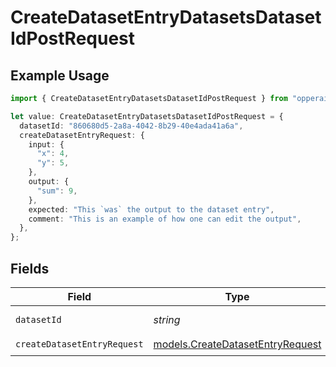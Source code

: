 # CreateDatasetEntryDatasetsDatasetIdPostRequest

## Example Usage

```typescript
import { CreateDatasetEntryDatasetsDatasetIdPostRequest } from "opperai/models/operations";

let value: CreateDatasetEntryDatasetsDatasetIdPostRequest = {
  datasetId: "860680d5-2a8a-4042-8b29-40e4ada41a6a",
  createDatasetEntryRequest: {
    input: {
      "x": 4,
      "y": 5,
    },
    output: {
      "sum": 9,
    },
    expected: "This `was` the output to the dataset entry",
    comment: "This is an example of how one can edit the output",
  },
};
```

## Fields

| Field                                                                         | Type                                                                          | Required                                                                      | Description                                                                   |
| ----------------------------------------------------------------------------- | ----------------------------------------------------------------------------- | ----------------------------------------------------------------------------- | ----------------------------------------------------------------------------- |
| `datasetId`                                                                   | *string*                                                                      | :heavy_check_mark:                                                            | The id of the dataset                                                         |
| `createDatasetEntryRequest`                                                   | [models.CreateDatasetEntryRequest](../../models/createdatasetentryrequest.md) | :heavy_check_mark:                                                            | N/A                                                                           |